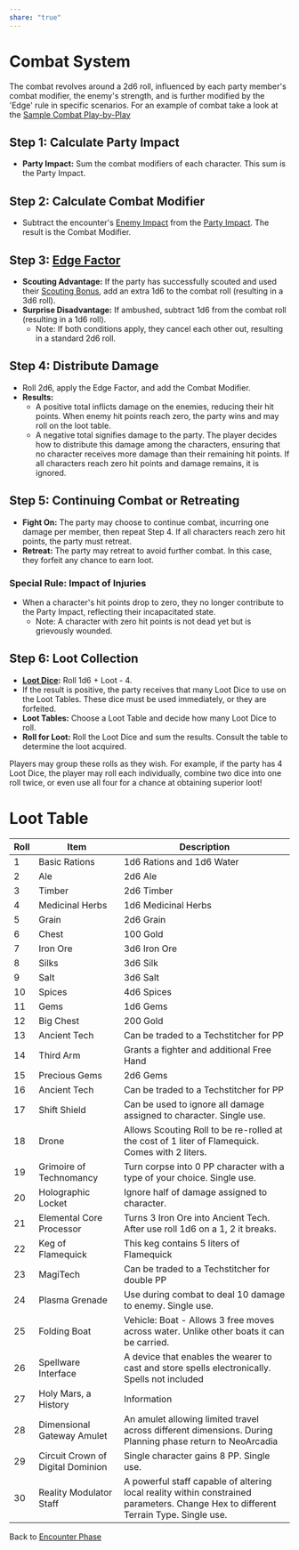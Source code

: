 ```yaml
---
share: "true"
---
```


# Combat System

The combat revolves around a 2d6 roll, influenced by each party member's combat modifier, the enemy's strength, and is further modified by the 'Edge' rule in specific scenarios. For an example of combat take a look at the [Sample Combat Play-by-Play](./Sample%20Combat%20Play-by-Play.html)
## **Step 1: Calculate Party Impact**

- **Party Impact:** Sum the combat modifiers of each character. This sum is the Party Impact.

## **Step 2: Calculate Combat Modifier**

- Subtract the encounter's [Enemy Impact](./Enemy%20Impact.html) from the [Party Impact](./Party%20Impact.html). The result is the Combat Modifier.

## **Step 3: [Edge Factor](./Edge%20Factor.html)**

- **Scouting Advantage:** If the party has successfully scouted and used their [Scouting Bonus](./Scouting%20Bonus.html), add an extra 1d6 to the combat roll (resulting in a 3d6 roll).
- **Surprise Disadvantage:** If ambushed, subtract 1d6 from the combat roll (resulting in a 1d6 roll).
   - Note: If both conditions apply, they cancel each other out, resulting in a standard 2d6 roll.

## Step 4: Distribute Damage

- Roll 2d6, apply the Edge Factor, and add the Combat Modifier.
- **Results:** 
   - A positive total inflicts damage on the enemies, reducing their hit points. When enemy hit points reach zero, the party wins and may roll on the loot table.
   - A negative total signifies damage to the party. The player decides how to distribute this damage among the characters, ensuring that no character receives more damage than their remaining hit points. If all characters reach zero hit points and damage remains, it is ignored.

## **Step 5: Continuing Combat or Retreating**

- **Fight On:** The party may choose to continue combat, incurring one damage per member, then repeat Step 4. If all characters reach zero hit points, the party must retreat.
- **Retreat:** The party may retreat to avoid further combat. In this case, they forfeit any chance to earn loot.

### Special Rule: Impact of Injuries

- When a character's hit points drop to zero, they no longer contribute to the Party Impact, reflecting their incapacitated state.
   - Note: A character with zero hit points is not dead yet but is grievously wounded.

## Step 6: Loot Collection

- **[Loot Dice](./Loot%20Dice.html):** Roll 1d6 + Loot - 4.
- If the result is positive, the party receives that many Loot Dice to use on the Loot Tables. These dice must be used immediately, or they are forfeited.
- **Loot Tables:** Choose a Loot Table and decide how many Loot Dice to roll.
- **Roll for Loot:** Roll the Loot Dice and sum the results. Consult the table to determine the loot acquired.

Players may group these rolls as they wish. For example, if the party has 4 Loot Dice, the player may roll each individually, combine two dice into one roll twice, or even use all four for a chance at obtaining superior loot!

# Loot Table

| Roll | Item | Description |
| ---- | ---- | ---- |
| 1 | Basic Rations | 1d6 Rations and 1d6 Water |
| 2 | Ale | 2d6 Ale |
| 3 | Timber | 2d6 Timber |
| 4 | Medicinal Herbs | 1d6 Medicinal Herbs |
| 5 | Grain | 2d6 Grain |
| 6 | Chest | 100 Gold |
| 7 | Iron Ore | 3d6 Iron Ore |
| 8 | Silks |  3d6 Silk |
| 9 | Salt | 3d6 Salt |
| 10 | Spices | 4d6 Spices |
| 11 | Gems | 1d6 Gems |
| 12 | Big Chest | 200 Gold |
| 13 | Ancient Tech | Can be traded to a Techstitcher for PP |
| 14 | Third Arm | Grants a fighter and additional Free Hand |
| 15 | Precious Gems | 2d6 Gems |
| 16 | Ancient Tech | Can be traded to a Techstitcher for PP |
| 17 | Shift Shield | Can be used to ignore all damage assigned to character. Single use. |
| 18 | Drone | Allows Scouting Roll to be re-rolled at the cost of 1 liter of Flamequick. Comes with 2 liters. |
| 19 | Grimoire of Technomancy | Turn corpse into 0 PP character with a type of your choice. Single use. |
| 20 | Holographic Locket | Ignore half of damage assigned to character. |
| 21 | Elemental Core Processor | Turns 3 Iron Ore into Ancient Tech. After use roll 1d6 on a 1, 2 it breaks. |
| 22 | Keg of Flamequick | This keg contains 5 liters of Flamequick  |
| 23 | MagiTech | Can be traded to a Techstitcher for double PP |
| 24 | Plasma Grenade | Use during combat to deal 10 damage to enemy. Single use. |
| 25 | Folding Boat | Vehicle: Boat - Allows 3 free moves across water. Unlike other boats it can be carried. |
| 26 | Spellware Interface | A device that enables the wearer to cast and store spells electronically. Spells not included |
| 27 | Holy Mars, a History |  Information |
| 28 | Dimensional Gateway Amulet | An amulet allowing limited travel across different dimensions. During Planning phase return to NeoArcadia  |
| 29 | Circuit Crown of Digital Dominion | Single character gains 8 PP. Single use. |
| 30 | Reality Modulator Staff | A powerful staff capable of altering local reality within constrained parameters. Change Hex to different Terrain Type. Single use. |

Back to [Encounter Phase](./Encounter%20Phase.html)